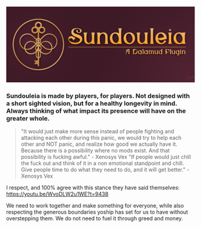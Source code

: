 ![Banner Image](https://github.com/Sundouleia/repo/blob/main/Images/GithubBanner.png)
### Sundouleia is made by players, for players. Not designed with a short sighted vision, but for a healthy longevity in mind. Always thinking of what impact its presence will have on the greater whole.

> "It would just make more sense instead of people fighting and attacking each other during this panic, we would try to help each other and NOT panic, and realize how good we actually have it. Because there is a possibility where no mods exist. And that possibility is fucking awful." - Xenosys Vex
> "If people would just chill the fuck out and think of it in a non emotional standpoint and chill. Give people time to do what they need to do, and it will get better." - Xenosys Vex

I respect, and 100% agree with this stance they have said themselves: https://youtu.be/WvoDLW2u1WE?t=9438

We need to work together and make something for everyone, while also respecting the generous boundaries yoship has set for us to have without overstepping them. We do not need to fuel it through greed and money.
